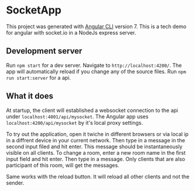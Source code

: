 # SocketApp

This project was generated with [Angular CLI](https://github.com/angular/angular-cli) version 7. This is a tech demo for angular with socket.io
in a NodeJs express server.

## Development server

Run `npm start` for a dev server. Navigate to `http://localhost:4200/`. The app will automatically reload if you change any of the source files.
Run `npm run start:server` for a api. 

## What it does

At startup, the client will established a websocket connection to the api under `localhost:4001/api/mysocket`. The Angular app uses
`localhost:4200/api/mysocket` by it's local proxy settings.

To try out the application, open it twiche in different browsers or via local ip in a diffrent device in your current network. Then type in
a message in the second input filed and hit enter. This message should be instantaneously visible on all clients. To change a room, enter a 
new room name in the first input field and hit enter. Then type in a message. Only clients that are also participant of this room, will get 
the messages.

Same works with the reload button. It will reload all other clients and not the sender.
